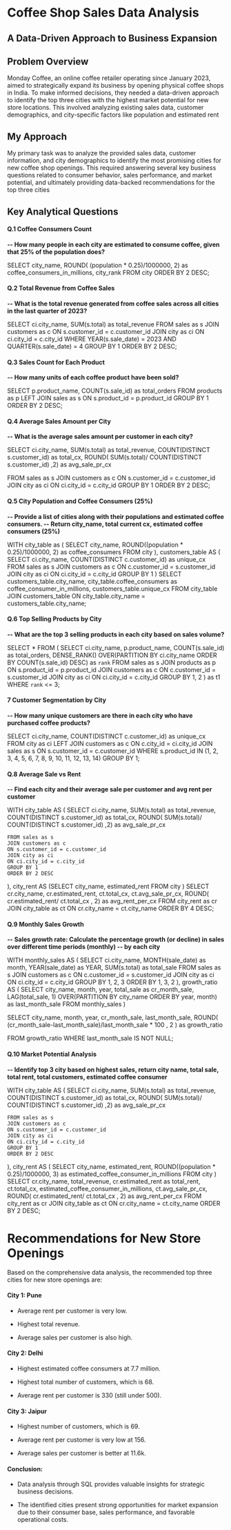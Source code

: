 # Coffee Shop Sales Data Analysis
## A Data-Driven Approach to Business Expansion




## Problem Overview
Monday Coffee, an online coffee retailer operating since January 2023, aimed to strategically expand its business by opening physical coffee shops in India. To make informed decisions, they needed a data-driven approach to identify the top three cities with the highest market potential for new store locations.
This involved analyzing existing sales data, customer demographics, and city-specific factors like population and estimated rent
## My Approach
My primary task was to analyze the provided sales data, customer information, and city demographics to identify the most promising cities for new coffee shop openings. 
This required answering several key business questions related to consumer behavior, sales performance, and market potential, and ultimately providing data-backed recommendations for the top three cities

## Key Analytical Questions
#### Q.1 Coffee Consumers Count
**-- How many people in each city are estimated to consume coffee, given that 25% of the population does?**

SELECT 
	city_name,
	ROUND(
	(population * 0.25)/1000000, 
	2) as coffee_consumers_in_millions,
	city_rank
FROM city
ORDER BY 2 DESC;

#### Q.2 Total Revenue from Coffee Sales
**-- What is the total revenue generated from coffee sales across all cities in the last quarter of 2023?**

SELECT 
	ci.city_name,
	SUM(s.total) as total_revenue
FROM sales as s
JOIN customers as c
ON s.customer_id = c.customer_id
JOIN city as ci
ON ci.city_id = c.city_id
WHERE 
	YEAR(s.sale_date)  = 2023
	AND
	QUARTER(s.sale_date) = 4
GROUP BY 1
ORDER BY 2 DESC;


#### Q.3 Sales Count for Each Product
**-- How many units of each coffee product have been sold?**

SELECT 
	p.product_name,
	COUNT(s.sale_id) as total_orders
FROM products as p
LEFT JOIN
sales as s
ON s.product_id = p.product_id
GROUP BY 1
ORDER BY 2 DESC;

#### Q.4 Average Sales Amount per City
**-- What is the average sales amount per customer in each city?**

SELECT 
	ci.city_name,
	SUM(s.total) as total_revenue,
	COUNT(DISTINCT s.customer_id) as total_cx,
	ROUND(
			SUM(s.total)/
				COUNT(DISTINCT s.customer_id)
			,2) as avg_sale_pr_cx
	
FROM sales as s
JOIN customers as c
ON s.customer_id = c.customer_id
JOIN city as ci
ON ci.city_id = c.city_id
GROUP BY 1
ORDER BY 2 DESC;

#### Q.5 City Population and Coffee Consumers (25%)
**-- Provide a list of cities along with their populations and estimated coffee consumers.
-- Return city_name, total current cx, estimated coffee consumers (25%)**

WITH city_table as 
(
	SELECT 
		city_name,
		ROUND((population * 0.25)/1000000, 2) as coffee_consumers
	FROM city
),
customers_table
AS
(
	SELECT 
		ci.city_name,
		COUNT(DISTINCT c.customer_id) as unique_cx
	FROM sales as s
	JOIN customers as c
	ON c.customer_id = s.customer_id
	JOIN city as ci
	ON ci.city_id = c.city_id
	GROUP BY 1
)
SELECT 
	customers_table.city_name,
	city_table.coffee_consumers as coffee_consumer_in_millions,
	customers_table.unique_cx
FROM city_table
JOIN 
customers_table
ON city_table.city_name = customers_table.city_name;

#### Q.6 Top Selling Products by City
**-- What are the top 3 selling products in each city based on sales volume?**


SELECT * FROM 
(
	SELECT 
		ci.city_name,
		p.product_name,
		COUNT(s.sale_id) as total_orders,
		DENSE_RANK() OVER(PARTITION BY ci.city_name ORDER BY COUNT(s.sale_id) DESC) as `rank`
	FROM sales as s
	JOIN products as p
	ON s.product_id = p.product_id
	JOIN customers as c
	ON c.customer_id = s.customer_id
	JOIN city as ci
	ON ci.city_id = c.city_id
	GROUP BY 1, 2
) as t1
WHERE `rank` <= 3;

#### 7 Customer Segmentation by City
**-- How many unique customers are there in each city who have purchased coffee products?**

SELECT 
	ci.city_name,
	COUNT(DISTINCT c.customer_id) as unique_cx
FROM city as ci
LEFT JOIN
customers as c
ON c.city_id = ci.city_id
JOIN sales as s
ON s.customer_id = c.customer_id
WHERE 
	s.product_id IN (1, 2, 3, 4, 5, 6, 7, 8, 9, 10, 11, 12, 13, 14)
GROUP BY 1;

#### Q.8 Average Sale vs Rent
**-- Find each city and their average sale per customer and avg rent per customer**


WITH city_table
AS
(
	SELECT 
		ci.city_name,
		SUM(s.total) as total_revenue,
		COUNT(DISTINCT s.customer_id) as total_cx,
		ROUND(
				SUM(s.total)/
					COUNT(DISTINCT s.customer_id)
				,2) as avg_sale_pr_cx
		
	FROM sales as s
	JOIN customers as c
	ON s.customer_id = c.customer_id
	JOIN city as ci
	ON ci.city_id = c.city_id
	GROUP BY 1
	ORDER BY 2 DESC
),
city_rent
AS
(SELECT 
	city_name, 
	estimated_rent
FROM city
)
SELECT 
	cr.city_name,
	cr.estimated_rent,
	ct.total_cx,
	ct.avg_sale_pr_cx,
	ROUND(
		cr.estimated_rent/
									ct.total_cx
		, 2) as avg_rent_per_cx
FROM city_rent as cr
JOIN city_table as ct
ON cr.city_name = ct.city_name
ORDER BY 4 DESC;

#### Q.9 Monthly Sales Growth
**-- Sales growth rate: Calculate the percentage growth (or decline) in sales over different time periods (monthly)
-- by each city**

WITH
monthly_sales
AS
(
	SELECT 
		ci.city_name,
		MONTH(sale_date) as month,
		YEAR(sale_date) as YEAR,
		SUM(s.total) as total_sale
	FROM sales as s
	JOIN customers as c
	ON c.customer_id = s.customer_id
	JOIN city as ci
	ON ci.city_id = c.city_id
	GROUP BY 1, 2, 3
	ORDER BY 1, 3, 2
),
growth_ratio
AS
(
		SELECT
			city_name,
			month,
			year,
			total_sale as cr_month_sale,
			LAG(total_sale, 1) OVER(PARTITION BY city_name ORDER BY year, month) as last_month_sale
		FROM monthly_sales
)

SELECT
	city_name,
	month,
	year,
	cr_month_sale,
	last_month_sale,
	ROUND(
		(cr_month_sale-last_month_sale)/last_month_sale * 100
		, 2
		) as growth_ratio

FROM growth_ratio
WHERE 
	last_month_sale IS NOT NULL;

 #### Q.10 Market Potential Analysis
**-- Identify top 3 city based on highest sales, return city name, total sale, total rent, total customers, estimated coffee consumer**

WITH city_table
AS
(
	SELECT 
		ci.city_name,
		SUM(s.total) as total_revenue,
		COUNT(DISTINCT s.customer_id) as total_cx,
		ROUND(
				SUM(s.total)/
					COUNT(DISTINCT s.customer_id)
				,2) as avg_sale_pr_cx
		
	FROM sales as s
	JOIN customers as c
	ON s.customer_id = c.customer_id
	JOIN city as ci
	ON ci.city_id = c.city_id
	GROUP BY 1
	ORDER BY 2 DESC
),
city_rent
AS
(
	SELECT 
		city_name, 
		estimated_rent,
		ROUND((population * 0.25)/1000000, 3) as estimated_coffee_consumer_in_millions
	FROM city
)
SELECT 
	cr.city_name,
	total_revenue,
	cr.estimated_rent as total_rent,
	ct.total_cx,
	estimated_coffee_consumer_in_millions,
	ct.avg_sale_pr_cx,
	ROUND(
		cr.estimated_rent/
									ct.total_cx
		, 2) as avg_rent_per_cx
FROM city_rent as cr
JOIN city_table as ct
ON cr.city_name = ct.city_name
ORDER BY 2 DESC;

# Recommendations for New Store Openings
Based on the comprehensive data analysis, the recommended top three cities for new store openings are:

#### City 1: Pune

 - Average rent per customer is very low.

 - Highest total revenue.

 - Average sales per customer is also high.

#### City 2: Delhi

 - Highest estimated coffee consumers at 7.7 million.

 - Highest total number of customers, which is 68.

 - Average rent per customer is 330 (still under 500).

#### City 3: Jaipur

 - Highest number of customers, which is 69.

 - Average rent per customer is very low at 156.

 - Average sales per customer is better at 11.6k.


#### Conclusion:
 - Data analysis through SQL provides valuable insights for strategic business decisions.

 - The identified cities present strong opportunities for market expansion due to their consumer base, sales performance, and favorable operational costs.
